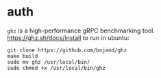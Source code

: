 # auth

`ghz` is a high-performance gRPC benchmarking tool.  https://ghz.sh/docs/install
to run in ubuntu:
```
git clone https://github.com/bojand/ghz
make build
sudo mv ghz /usr/local/bin/
sudo chmod +x /usr/local/bin/ghz
```